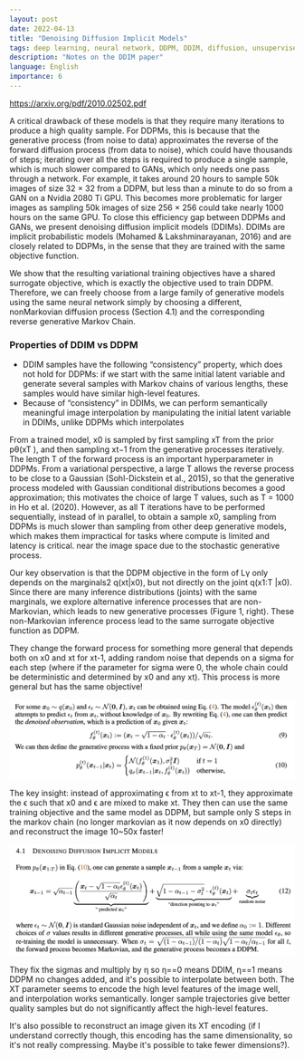 ```yaml
---
layout: post
date: 2022-04-13
title: "Denoising Diffusion Implicit Models"
tags: deep learning, neural network, DDPM, DDIM, diffusion, unsupervised learning, paper, GLIDE, OpenAI, generative, machine learning
description: "Notes on the DDIM paper"
language: English
importance: 6
---
```


<https://arxiv.org/pdf/2010.02502.pdf>

A critical drawback of these models is that they require many iterations to produce a high quality
sample. For DDPMs, this is because that the generative process (from noise to data) approximates
the reverse of the forward diffusion process (from data to noise), which could have thousands of
steps; iterating over all the steps is required to produce a single sample, which is much slower
compared to GANs, which only needs one pass through a network. For example, it takes around 20
hours to sample 50k images of size 32 × 32 from a DDPM, but less than a minute to do so from
a GAN on a Nvidia 2080 Ti GPU. This becomes more problematic for larger images as sampling
50k images of size 256 × 256 could take nearly 1000 hours on the same GPU.
To close this efficiency gap between DDPMs and GANs, we present denoising diffusion implicit
models (DDIMs). DDIMs are implicit probabilistic models (Mohamed & Lakshminarayanan, 2016)
and are closely related to DDPMs, in the sense that they are trained with the same objective function.

We show that the resulting variational training objectives have a shared surrogate objective,
which is exactly the objective used to train DDPM. Therefore, we can freely choose from a large
family of generative models using the same neural network simply by choosing a different, nonMarkovian diffusion process (Section 4.1) and the corresponding reverse generative Markov Chain.

### Properties of DDIM vs DDPM
- DDIM samples have the following “consistency” property, which does not hold for DDPMs: if we start with the same initial latent variable and generate
several samples with Markov chains of various lengths, these samples would have similar high-level
features. 
- Because of “consistency” in DDIMs, we can perform semantically meaningful image
interpolation by manipulating the initial latent variable in DDIMs, unlike DDPMs which interpolates


From a trained model, x0 is sampled by first sampling xT from the prior pθ(xT ), and then sampling
xt−1 from the generative processes iteratively.
The length T of the forward process is an important hyperparameter in DDPMs. From a variational
perspective, a large T allows the reverse process to be close to a Gaussian (Sohl-Dickstein et al.,
2015), so that the generative process modeled with Gaussian conditional distributions becomes a
good approximation; this motivates the choice of large T values, such as T = 1000 in Ho et al.
(2020). However, as all T iterations have to be performed sequentially, instead of in parallel, to obtain a sample x0, sampling from DDPMs is much slower than sampling from other deep generative
models, which makes them impractical for tasks where compute is limited and latency is critical.
near the image space due to the stochastic generative process.


Our key observation is that the DDPM objective in the form of Lγ only depends on the marginals2
q(xt|x0), but not directly on the joint q(x1:T |x0). Since there are many inference distributions
(joints) with the same marginals, we explore alternative inference processes that are non-Markovian,
which leads to new generative processes (Figure 1, right). These non-Markovian inference process
lead to the same surrogate objective function as DDPM.

They change the forward process for something more general that depends both on x0 and xt for xt-1, adding random noise that depends on a sigma for each step (where if the parameter for sigma were 0, the whole chain could be deterministic and determined by x0 and any xt). This process is more general but has the same objective!

![](image/ddim-9.png)

The key insight: instead of approximating ϵ from xt to xt-1, they approximate the ϵ such that x0 and ϵ are mixed to make xt. They then can use the same training objective and the same model as DDPM, but sample only S steps in the markov chain (no longer markovian as it now depends on x0 directly) and reconstruct the image 10~50x faster!

![](image/ddim-12.png)

They fix the sigmas and multiply by η so η==0 means DDIM, η==1 means DDPM no changes added, and it's possible to interpolate between both.
The XT parameter seems to encode the high level features of the image well, and interpolation works semantically. longer sample trajectories give better quality samples but
do not significantly affect the high-level features.

It's also possible to reconstruct an image given its XT encoding (if I understand correctly though, this encoding has the same dimensionality, so it's not really compressing. Maybe it's possible to take fewer dimensions?).
